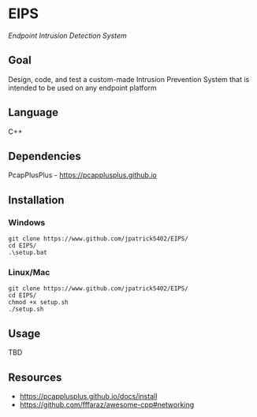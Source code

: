 # EIPS
_Endpoint Intrusion Detection System_

## Goal
Design, code, and test a custom-made Intrusion Prevention System that is intended to be used on any endpoint platform

## Language
C++

## Dependencies
PcapPlusPlus - https://pcapplusplus.github.io

## Installation
### Windows
```
git clone https://www.github.com/jpatrick5402/EIPS/
cd EIPS/
.\setup.bat
```
### Linux/Mac
```
git clone https://www.github.com/jpatrick5402/EIPS/
cd EIPS/
chmod +x setup.sh
./setup.sh
```
## Usage

TBD

## Resources
- https://pcapplusplus.github.io/docs/install
- https://github.com/fffaraz/awesome-cpp#networking
